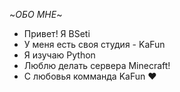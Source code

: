    ~*ОБО МНЕ*~
 - Привет! Я BSeti
 - У меня есть своя студия - KaFun
 - Я изучаю Python
 - Люблю делать сервера Minecraft!
 - С любовья комманда KaFun ❤
